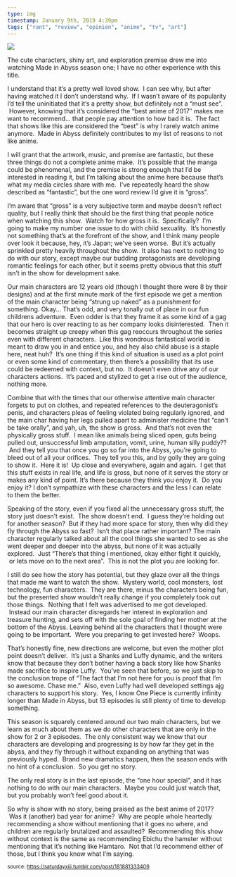 ```yaml
---
type: img
timestamp: January 9th, 2019 4:39pm
tags: ["rant", "review", "opinion", "anime", "tv", "art"]
---
```

<img src="https://saturdayxiii.github.io/media/media/181881333409.png"/>
                                                                                          
The cute characters, shiny art, and exploration premise drew me into watching Made in Abyss season one; I have no other experience with this title.

I understand that it’s a pretty well loved show.  I can see why, but after having watched it I don’t understand why.  If I wasn’t aware of its popularity I’d tell the uninitiated that it’s a pretty show, but definitely not a “must see”.  However, knowing that it’s considered the “best anime of 2017″ makes me want to recommend… that people pay attention to how bad it is.  The fact that shows like this are considered the “best” is why I rarely watch anime anymore.  Made in Abyss definitely contributes to my list of reasons to not like anime.

I will grant that the artwork, music, and premise are fantastic, but these three things do not a complete anime make.  It’s possible that the manga could be phenomenal, and the premise is strong enough that I’d be interested in reading it, but I’m talking about the anime here because that’s what my media circles share with me.  I’ve repeatedly heard the show described as “fantastic”, but the one word review I’d give it is “gross”.

I’m aware that “gross” is a very subjective term and maybe doesn't reflect quality, but I really think that should be the first thing that people notice when watching this show.  Watch for how gross it is.  Specifically?  I’m going to make my number one issue to do with child sexuality.  It’s honestly not something that’s at the forefront of the show, and I think many people over look it because, hey, it’s Japan; we've seen worse.  But it’s actually sprinkled pretty heavily throughout the show.  It also has next to nothing to do with our story, except maybe our budding protagonists are developing romantic feelings for each other, but it seems pretty obvious that this stuff isn’t in the show for development sake.

Our main characters are 12 years old (though I thought there were 8 by their designs) and at the first minute mark of the first episode we get a mention of the main character being “strung up naked” as a punishment for something. Okay… That’s odd, and very tonally out of place in our fun childrens adventure.  Even odder is that they frame it as some kind of a gag that our hero is over reacting to as her company looks disinterested.  Then it becomes straight up creepy when this gag reoccurs throughout the series even with different characters.  Like this wondrous fantastical world is meant to draw you in and entice you, and hey also child abuse is a staple here, neat huh?  It’s one thing if this kind of situation is used as a plot point or even some kind of commentary, then there’s a possibility that its use could be redeemed with context, but no.  It doesn’t even drive any of our characters actions.  It’s paced and stylized to get a rise out of the audience, nothing more.  

Combine that with the times that our otherwise attentive main character forgets to put on clothes, and repeated references to the deuteragonist‘s penis, and characters pleas of feeling violated being regularly ignored, and the main char having her legs pulled apart to administer medicine that “can’t be take orally”, and yah, uh, the show is gross.  And that’s not even the physically gross stuff.  I mean like animals being sliced open, guts being pulled out, unsuccessful limb amputation, vomit, urine, human silly puddy??  And they tell you that once you go so far into the Abyss, you’re going to bleed out of all your orifices.  They tell you this, and by golly they are going to show it.  Here it is!  Up close and everywhere, again and again.  I get that this stuff exists in real life, and life is gross, but none of it serves the story or makes any kind of point. It’s there because they think you enjoy it.  Do you enjoy it? I don’t sympathize with these characters and the less I can relate to them the better.

Speaking of the story, even if you fixed all the unnecessary gross stuff, the story just doesn’t exist.  The show doesn’t end.  I guess they’re holding out for another season?  But if they had more space for story, then why did they fly through the Abyss so fast?  Isn’t that place rather important? The main character regularly talked about all the cool things she wanted to see as she went deeper and deeper into the abyss, but none of it was actually explored.  Just “There’s that thing I mentioned, okay either fight it quickly,  or lets move on to the next area”.  This is not the plot you are looking for.

I still do see how the story has potential, but they glaze over all the things that made me want to watch the show.  Mystery world, cool monsters, lost technology, fun characters.  They are there, minus the characters being fun, but the presented show wouldn’t really change if you completely took out those things.  Nothing that I felt was advertised to me got developed.  Instead our main character disregards her interest in exploration and treasure hunting, and sets off with the sole goal of finding her mother at the bottom of the Abyss. Leaving behind all the characters that I thought were going to be important.  Were you preparing to get invested here?  Woops. 

That’s honestly fine, new directions are welcome, but even the mother plot point doesn’t deliver.  It’s just a Shanks and Luffy dynamic, and the writers know that because they don’t bother having a back story like how Shanks made sacrifice to inspire Luffy.  You’ve seen that before, so we just skip to the conclusion trope of “The fact that I’m not here for you is proof that I’m so awesome. Chase me.”  Also, even Luffy had well developed settings ajg characters to support his story.  Yes, I know One Piece is currently infinity longer than Made in Abyss, but 13 episodes is still plenty of time to develop something.

This season is squarely centered around our two main characters, but we learn as much about them as we do other characters that are only in the show for 2 or 3 episodes.  The only consistent way we know that our characters are developing and progressing is by how far they get in the abyss, and they fly through it without expanding on anything that was previously hyped.  Brand new dramatics happen, then the season ends with no hint of a conclusion.  So you get no story.  

The only real story is in the last episode, the “one hour special”, and it has nothing to do with our main characters.  Maybe you could just watch that, but you probably won’t feel good about it.

So why is show with no story, being praised as the best anime of 2017?  Was it (another) bad year for anime?  Why are people whole heartedly recommending a show without mentioning that it goes no where, and children are regularly brutalized and assaulted?  Recommending this show without context is the same as recommending Ebichu the hamster without mentioning that it’s nothing like Hamtaro.  Not that I’d recommend either of those, but I think you know what I’m saying.
 
                                    
                
                
                
                
                                
<small>source: https://saturdayxiii.tumblr.com/post/181881333409</small>